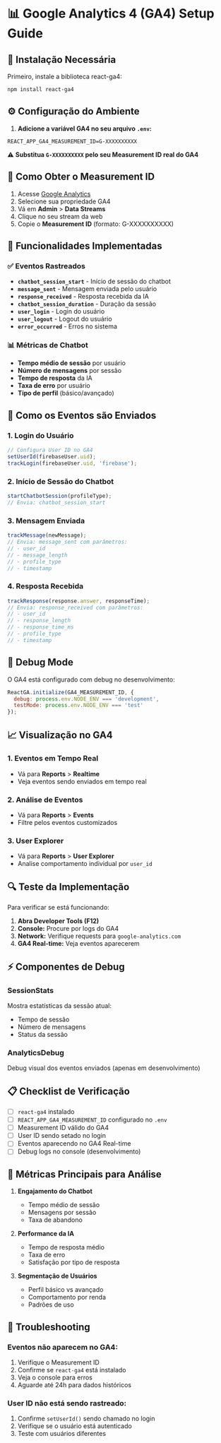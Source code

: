 # 📊 Google Analytics 4 (GA4) Setup Guide

## 🔧 Instalação Necessária

Primeiro, instale a biblioteca react-ga4:

```bash
npm install react-ga4
```

## ⚙️ Configuração do Ambiente

1. **Adicione a variável GA4 no seu arquivo `.env`:**
```env
REACT_APP_GA4_MEASUREMENT_ID=G-XXXXXXXXXX
```

⚠️ **Substitua `G-XXXXXXXXXX` pelo seu Measurement ID real do GA4**

## 📍 Como Obter o Measurement ID

1. Acesse [Google Analytics](https://analytics.google.com)
2. Selecione sua propriedade GA4
3. Vá em **Admin** > **Data Streams**
4. Clique no seu stream da web
5. Copie o **Measurement ID** (formato: G-XXXXXXXXXX)

## 🚀 Funcionalidades Implementadas

### ✅ Eventos Rastreados

- **`chatbot_session_start`** - Início de sessão do chatbot
- **`message_sent`** - Mensagem enviada pelo usuário
- **`response_received`** - Resposta recebida da IA
- **`chatbot_session_duration`** - Duração da sessão
- **`user_login`** - Login do usuário
- **`user_logout`** - Logout do usuário
- **`error_occurred`** - Erros no sistema

### 📊 Métricas de Chatbot

- **Tempo médio de sessão** por usuário
- **Número de mensagens** por sessão
- **Tempo de resposta** da IA
- **Taxa de erro** por usuário
- **Tipo de perfil** (básico/avançado)

## 🔄 Como os Eventos são Enviados

### 1. Login do Usuário
```javascript
// Configura User ID no GA4
setUserId(firebaseUser.uid);
trackLogin(firebaseUser.uid, 'firebase');
```

### 2. Início de Sessão do Chatbot
```javascript
startChatbotSession(profileType);
// Envia: chatbot_session_start
```

### 3. Mensagem Enviada
```javascript
trackMessage(newMessage);
// Envia: message_sent com parâmetros:
// - user_id
// - message_length
// - profile_type
// - timestamp
```

### 4. Resposta Recebida
```javascript
trackResponse(response.answer, responseTime);
// Envia: response_received com parâmetros:
// - user_id
// - response_length
// - response_time_ms
// - profile_type
// - timestamp
```

## 🐛 Debug Mode

O GA4 está configurado com debug no desenvolvimento:

```javascript
ReactGA.initialize(GA4_MEASUREMENT_ID, {
  debug: process.env.NODE_ENV === 'development',
  testMode: process.env.NODE_ENV === 'test'
});
```

## 📈 Visualização no GA4

### 1. Eventos em Tempo Real
- Vá para **Reports** > **Realtime**
- Veja eventos sendo enviados em tempo real

### 2. Análise de Eventos
- Vá para **Reports** > **Events**
- Filtre pelos eventos customizados

### 3. User Explorer
- Vá para **Reports** > **User Explorer**
- Analise comportamento individual por `user_id`

## 🔍 Teste da Implementação

Para verificar se está funcionando:

1. **Abra Developer Tools (F12)**
2. **Console:** Procure por logs do GA4
3. **Network:** Verifique requests para `google-analytics.com`
4. **GA4 Real-time:** Veja eventos aparecerem

## ⚡ Componentes de Debug

### SessionStats
Mostra estatísticas da sessão atual:
- Tempo de sessão
- Número de mensagens
- Status da sessão

### AnalyticsDebug
Debug visual dos eventos enviados (apenas em desenvolvimento)

## 📋 Checklist de Verificação

- [ ] `react-ga4` instalado
- [ ] `REACT_APP_GA4_MEASUREMENT_ID` configurado no `.env`
- [ ] Measurement ID válido do GA4
- [ ] User ID sendo setado no login
- [ ] Eventos aparecendo no GA4 Real-time
- [ ] Debug logs no console (desenvolvimento)

## 🎯 Métricas Principais para Análise

1. **Engajamento do Chatbot**
   - Tempo médio de sessão
   - Mensagens por sessão
   - Taxa de abandono

2. **Performance da IA**
   - Tempo de resposta médio
   - Taxa de erro
   - Satisfação por tipo de resposta

3. **Segmentação de Usuários**
   - Perfil básico vs avançado
   - Comportamento por renda
   - Padrões de uso

## 🚨 Troubleshooting

### Eventos não aparecem no GA4:
1. Verifique o Measurement ID
2. Confirme se `react-ga4` está instalado
3. Veja o console para erros
4. Aguarde até 24h para dados históricos

### User ID não está sendo rastreado:
1. Confirme `setUserId()` sendo chamado no login
2. Verifique se o usuário está autenticado
3. Teste com usuários diferentes